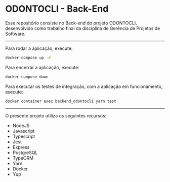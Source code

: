 # ODONTOCLI - Back-End

Esse repositório consiste no Back-end do projeto ODONTOCLI, desenvolvido como trabalho final da disciplina de Gerência de Projetos de Software.

---

Para rodar a aplicação, execute: 

```sh
docker-compose up -d 
```

Para encerrar a aplicação, execute: 

```sh
docker-compose down 
```

Para executar os testes de integração, com a aplicação em funcionamento, execute:

 ```sh
 docker container exec backend_odontocli yarn test 
 ```
---
O presente projeto utiliza os seguintes recursos:

- NodeJS
- Javascript
- Typescript
- Jest
- Express
- PostgreSQL
- TypeORM
- Yarn
- Docker
- Yup
